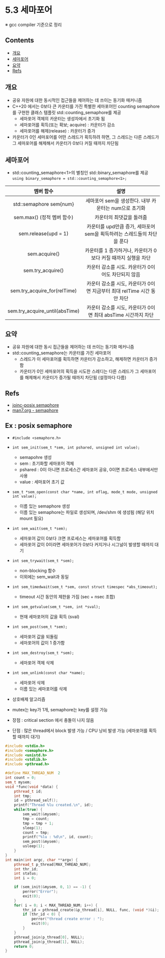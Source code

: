 <!-- markdownlint-disable-file MD042 MD037 MD033 -->
# 5.3 세마포어

※ gcc compiler 기준으로 정리

## Contents

- [개요](#개요)
- [세마포어](#세마포어)
- [요약](#요약)
- [Refs](#refs)

## 개요

- 공유 자원에 대한 동시적인 접근들을 제어하는 데 쓰이는 동기화 매커니즘
- C++20 에서는 0보다 큰 카운터를 가진 특별한 세마포어인 counting semaphore를 구현한 클래스 템플릿 std::counting_semaphore를 제공
  - 세마포어 객체의 카운터는 생성자에서 초기화 됨
  - 세마포어를 획득(또는 확보; acquire) : 카운터가 감소
  - 세마포어를 해제(release) : 카운터가 증가
- 카운터가 0인 세마포어를 어떤 스레드가 획득하려 하면, 그 스레드는 다른 스레드가 그 세마포어를 해제해서 카운터가 0보다 커질 때까지 차단됨

## 세마포어

- std::counting_semaphore<1>의 별칭인 std::binary_semaphore를 제공
`using binary_semaphore = std::counting_semaphore<1>;`

|멤버 함수|설명|
|:---:|:---:|
|std::semaphore sem{num}|세마포어 sem을 생성한다. 내부 카운터는 num으로 초기화|
|sem.max() (정적 멤버 함수)|카운터의 최댓값을 돌려줌|
|sem.release(upd = 1)|카운터를 upd만큼 증가, 세마포어 sem을 획득하려는 스레드들의 차단을 푼다|
|sem.acquire()|카운터를 1 증가하거나, 카운터가 0보다 커질 때까지 실행을 차단|
|sem.try_acquire()|카운터 감소를 시도. 카운터가 0이어도 차단되지 않음|
|sem.try_acquire_for(relTime)|카운터 감소를 시도, 카운터가 0이면 지금부터 최대 relTime 시간 동안 차단|
|sem.try_acquire_until(absTime)|카운터 감소를 시도, 카운터가 0이면 최대 absTime 시간까지 차단|

## 요약

- 공유 자원에 대한 동시 접근들을 제어하는 데 쓰이는 동기화 메커니즘
- std::counting_semaphore는 카운터를 가진 세마포어
  - 스레드가 이 세마포어를 획득하면 카운터가 감소하고, 해제하면 카운터가 증가함
  - 카운터가 0인 세마포어의 획득을 시도한 스레디는 다른 스레드가 그 세마포어를 해제해서 카운터가 증가될 때까지 차단됨 (설정마다 다름)

## Refs

- [joinc-posix semaphore](https://www.joinc.co.kr/w/Site/system_programing/IPC/semaphores)
- [man7.org - semaphore](https://man7.org/linux/man-pages/man0/semaphore.h.0p.html)

## Ex : posix semaphore

- `#include <semaphore.h>`
- `int sem_init(sem_t *sem, int pshared, unsigned int value);`
  - semapohre 생성
  - sem : 초기화할 세마포어 객체
  - pshared : 0이 아니면 프로세스간 세마포어 공유, 0이면 프로세스 내부에서만 사용
  - value : 세마포어 초기 값
- `sem_t *sem_open(const char *name, int oflag, mode_t mode, unsigned int value);`
  - 이름 있는 semaphore 생성
  - 이름 있는 semaphore는 파일로 생성되며, /dev/shm 에 생성됨 (해당 위치 mount 필요)
- `int sem_wait(sem_t *sem);`
  - 세마포어 값이 0보다 크면 프로세스는 세마포어를 획득함
  - 세마포어 값이 0이라면 세마포어가 0보다 커지거나 시그널이 발생할 때까지 대기
- `int sem_trywait(sem_t *sem);`
  - non-blocking 함수
  - 이외에는 sem_wait과 동일
- `int sem_timedwait(sem_t *sem, const struct timespec *abs_timeout);`
  - timeout 시간 동안의 제한을 가짐 (sec + nsec 조합)
- `int sem_getvalue(sem_t *sem, int *sval);`
  - 현재 세마포어의 값을 획득 (sval)
- `int sem_post(sem_t *sem);`
  - 세마포어 값을 되돌림
  - 세마포어의 값이 1 증가함
- `int sem_destroy(sem_t *sem);`
  - 세마포어 객체 삭제
- `int sem_unlink(const char *name);`
  - 세마포어 삭제
  - 이름 있는 세마포어를 삭제

- 상호배제 알고리즘
- mutex는 key가 1개, semaphore는 key를 설정 가능
- 장점 : critical section 에서 충돌이 나지 않음
- 단점 : 많은 thread에서 block 발생 가능 / CPU 낭비 발생 가능 (세마포어를 획득할 때까지 대기)

```cpp
#include <stdio.h>
#include <semaphore.h>
#include <unistd.h>
#include <stdlib.h>
#include <pthread.h>

#define MAX_THREAD_NUM  2
int count = 0;
sem_t mysem;
void *func(void *data) {
    pthread_t id;
    int tmp;
    id = pthread_self();
    printf("Thread %lu created.\n", id);
    while(true) {
        sem_wait(&mysem);
        tmp = count;
        tmp = tmp + 1;
        sleep(1);
        count = tmp;
        printf("%lu : %d\n", id, count);
        sem_post(&mysem);
        usleep(1);
    }
}
int main(int argc, char **argv) {
    pthread_t p_thread[MAX_THREAD_NUM];
    int thr_id;
    int status;
    int i = 0;

    if (sem_init(&mysem, 0, 1) == -1) {
        perror("Error");
        exit(0);
    }
    for( i = 0; i < MAX_THREAD_NUM; i++) {
        thr_id = pthread_create(&p_thread[i], NULL, func, (void *)&i);
        if (thr_id < 0) {
            perror("thread create error : ");
            exit(0);
        }
    }
    pthread_join(p_thread[0], NULL);
    pthread_join(p_thread[1], NULL);
    return 0;
}
```
